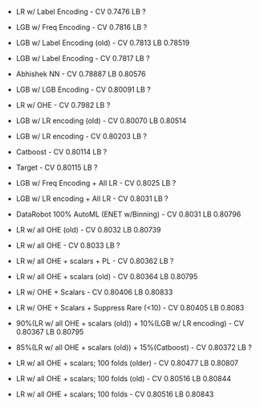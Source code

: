 * LR w/ Label Encoding - CV 0.7476 LB ?
* LGB w/ Freq Encoding - CV 0.7816 LB ?
* LGB w/ Label Encoding (old) - CV 0.7813 LB 0.78519 
* LGB w/ Label Encoding - CV 0.7817 LB ?
* Abhishek NN - CV 0.78887 LB 0.80576
* LGB w/ LGB Encoding - CV 0.80091 LB ?
* LR w/ OHE - CV 0.7982 LB ?
* LGB w/ LR encoding (old) - CV 0.80070 LB 0.80514
* LGB w/ LR encoding - CV 0.80203 LB ?
* Catboost - CV 0.80114 LB ?
* Target - CV 0.80115 LB ?
* LGB w/ Freq Encoding + All LR - CV 0.8025 LB ?
* LGB w/ LR encoding + All LR - CV 0.8031 LB ?
* DataRobot 100% AutoML (ENET w/Binning) - CV 0.8031 LB 0.80796
* LR w/ all OHE (old) - CV 0.8032 LB 0.80739
* LR w/ all OHE - CV 0.8033 LB ?
* LR w/ all OHE + scalars + PL - CV 0.80362 LB ?
* LR w/ all OHE + scalars (old) - CV 0.80364 LB 0.80795
* LR w/ OHE + Scalars - CV 0.80406 LB 0.80833
* LR w/ OHE + Scalars + Suppress Rare (<10) - CV 0.80405 LB 0.8083

* 90%(LR w/ all OHE + scalars (old)) + 10%(LGB w/ LR encoding) - CV 0.80367 LB 0.80795
* 85%(LR w/ all OHE + scalars (old)) + 15%(Catboost) - CV 0.80372 LB ?

* LR w/ all OHE + scalars; 100 folds (older) - CV 0.80477 LB 0.80807
* LR w/ all OHE + scalars; 100 folds (old) - CV 0.80516 LB 0.80844
* LR w/ all OHE + scalars; 100 folds - CV 0.80516 LB 0.80843
